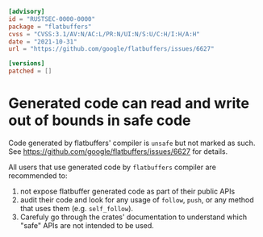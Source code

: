 ```toml
[advisory]
id = "RUSTSEC-0000-0000"
package = "flatbuffers"
cvss = "CVSS:3.1/AV:N/AC:L/PR:N/UI:N/S:U/C:H/I:H/A:H"
date = "2021-10-31"
url = "https://github.com/google/flatbuffers/issues/6627"

[versions]
patched = []
```

# Generated code can read and write out of bounds in safe code

Code generated by flatbuffers' compiler is `unsafe` but not marked as such.
See https://github.com/google/flatbuffers/issues/6627 for details.

All users that use generated code by `flatbuffers` compiler are recommended to:
1. not expose flatbuffer generated code as part of their public APIs
2. audit their code and look for any usage of `follow`, `push`, or any method that uses them
   (e.g. `self_follow`).
3. Carefuly go through the crates' documentation to understand which "safe" APIs are not
   intended to be used.
